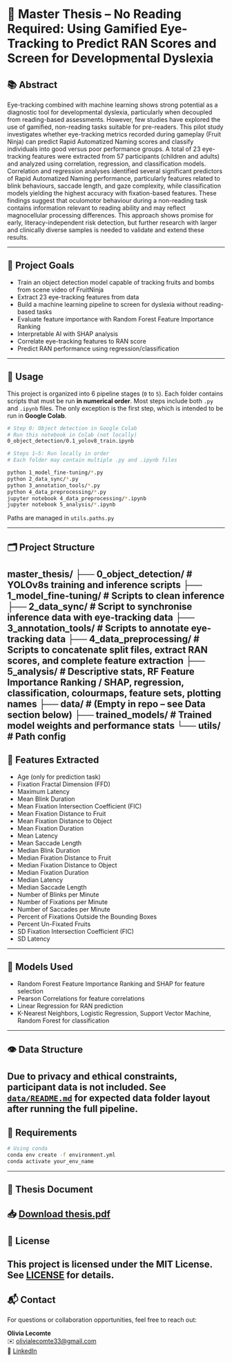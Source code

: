 # 🧪 Master Thesis – No Reading Required: Using Gamified Eye-Tracking to Predict RAN Scores and Screen for Developmental Dyslexia

## 📚 Abstract
Eye-tracking combined with machine learning shows strong potential as a diagnostic 
tool for developmental dyslexia, particularly when decoupled from reading-based 
assessments.  However,  few  studies  have  explored  the  use  of  gamified,  non-reading  tasks 
suitable for pre-readers. This pilot study investigates whether eye-tracking metrics recorded 
during  gameplay  (Fruit  Ninja)  can  predict  Rapid  Automatized  Naming  scores  and  classify 
individuals  into  good  versus  poor  performance  groups.  A  total  of  23  eye-tracking  features 
were  extracted  from  57  participants  (children  and  adults)  and  analyzed  using  correlation, 
regression,  and  classification  models.  Correlation and  regression  analyses  identified several 
significant predictors of Rapid Automatized Naming performance, particularly features 
related to blink behaviours, saccade length, and gaze complexity, while classification models 
yielding  the  highest  accuracy  with  fixation-based  features.  These  findings  suggest  that 
oculomotor  behaviour  during  a  non-reading  task  contains  information  relevant  to  reading 
ability  and  may  reflect  magnocellular processing  differences.  This approach shows  promise 
for  early, literacy-independent  risk  detection,  but  further  research  with  larger  and  clinically 
diverse samples is needed to validate and extend these results. 

---

## 🎯 Project Goals
- Train an object detection model capable of tracking fruits and bombs from scene video of FruitNinja
- Extract 23 eye-tracking features from data
- Build a machine learning pipeline to screen for dyslexia without reading-based tasks
- Evaluate feature importance with Random Forest Feature Importance Ranking
- Interpretable AI with SHAP analysis
- Correlate eye-tracking features to RAN score
- Predict RAN performance using regression/classification

---

## 🚀 Usage

This project is organized into 6 pipeline stages (`0` to `5`). Each folder contains scripts that must be run **in numerical order**. Most steps include both `.py` and `.ipynb` files. The only exception is the first step, which is intended to be run in **Google Colab**.

```bash
# Step 0: Object detection in Google Colab
# Run this notebook in Colab (not locally)
0_object_detection/0.1_yolov8_train.ipynb

# Steps 1–5: Run locally in order
# Each folder may contain multiple .py and .ipynb files

python 1_model_fine-tuning/*.py
python 2_data_sync/*.py
python 3_annotation_tools/*.py
python 4_data_preprocessing/*.py
jupyter notebook 4_data_preprocessing/*.ipynb
jupyter notebook 5_analysis/*.ipynb
```
Paths are managed in `utils.paths.py`

---

## 🗂️ Project Structure
master_thesis/
├── 0_object_detection/ # YOLOv8s training and inference scripts
├── 1_model_fine-tuning/ # Scripts to clean inference
├── 2_data_sync/ # Script to synchronise inference data with eye-tracking data
├── 3_annotation_tools/ # Scripts to annotate eye-tracking data
├── 4_data_preprocessing/ # Scripts to concatenate split files, extract RAN scores, and complete feature extraction
├── 5_analysis/ # Descriptive stats, RF Feature Importance Ranking / SHAP, regression, classification, colourmaps, feature sets, plotting names
├── data/ # (Empty in repo – see Data section below)
├── trained_models/ # Trained model weights and performance stats
└── utils/ # Path config
---

## 🧠 Features Extracted

- Age (only for prediction task) 
- Fixation Fractal Dimension (FFD) 
- Maximum Latency 
- Mean Blink Duration 
- Mean Fixation Intersection Coefficient (FIC) 
- Mean Fixation Distance to Fruit 
- Mean Fixation Distance to Object 
- Mean Fixation Duration 
- Mean Latency 
- Mean Saccade Length 
- Median Blink Duration 
- Median Fixation Distance to Fruit 
- Median Fixation Distance to Object 
- Median Fixation Duration 
- Median Latency 
- Median Saccade Length 
- Number of Blinks per Minute 
- Number of Fixations per Minute 
- Number of Saccades per Minute 
- Percent of Fixations Outside the Bounding Boxes 
- Percent Un-Fixated Fruits 
- SD Fixation Intersection Coefficient (FIC) 
- SD Latency 
---

## 🧪 Models Used

- Random Forest Feature Importance Ranking and SHAP for feature selection
- Pearson Correlations for feature correlations
- Linear Regression for RAN prediction
- K-Nearest Neighbors, Logistic Regression, Support Vector Machine, Random Forest for classification
---

## 👁️ Data Structure

Due to privacy and ethical constraints, participant data is not included.
See [`data/README.md`](data/README.md) for expected data folder layout after running the full pipeline.
---

## 🧰 Requirements

```bash
# Using conda
conda env create -f environment.yml
conda activate your_env_name
```
---

## 📄 Thesis Document

📥 [Download thesis.pdf](./thesis.pdf)
---

## 📜 License

This project is licensed under the MIT License. See [LICENSE](LICENSE) for details.
---

## 📬 Contact

For questions or collaboration opportunities, feel free to reach out:

**Olivia Lecomte**  
✉️ olivialecomte33@gmail.com  
🔗 [LinkedIn](https://www.linkedin.com/in/olivia-lecomte33)